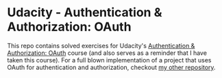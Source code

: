 # Udacity - Authentication & Authorization: OAuth
This repo contains solved exercises for Udacity's [Authentication & Authorization: OAuth](https://www.udacity.com/course/authentication-authorization-oauth--ud330) course (and also serves as a reminder that I have taken this course). For a 
full blown implementation of a project that uses OAuth for authentication and authorization, checkout [my other repository](https://github.com/air-walk/udacity-item-catalog-app).
